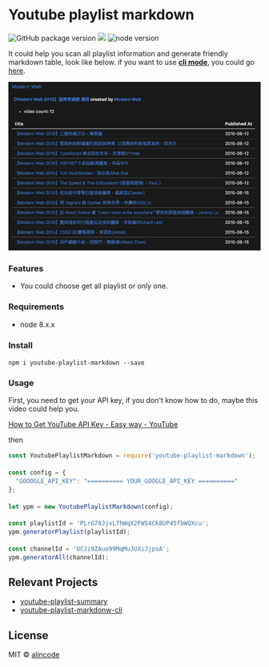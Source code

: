 # Youtube playlist markdown

![GitHub package version](https://img.shields.io/github/package-json/v/alincode/youtube-playlist-markdown.svg)
[![](https://img.shields.io/badge/license-MIT-blue.svg)](LICENSE)
![node version](https://img.shields.io/node/v/youtube-playlist-markdown.svg)
<!-- [![Dependency Status](https://img.shields.io/david/alincode/youtube-playlist-markdown.svg?style=flat)](https://david-dm.org/alincode/youtube-playlist-markdown) -->

It could help you scan all playlist information and generate friendly markdown table, look like below. if you want to use [**cli mode**](https://www.npmjs.com/package/youtube-playlist-markdown-cli), you could go [here](https://www.npmjs.com/package/youtube-playlist-markdown-cli).

![](assets/output.jpg)

### Features

* You could choose get all playlist or only one.
### Requirements

* node 8.x.x
### Install

```
npm i youtube-playlist-markdown --save
```
### Usage

First, you need to get your API key, if you don't know how to do, maybe this video could help you.

[How to Get YouTube API Key - Easy way - YouTube](https://www.youtube.com/watch?v=_U_VS12uu-o)

then

```js
const YoutubePlaylistMarkdown = require('youtube-playlist-markdown');

const config = {
  "GOOOGLE_API_KEY": "========== YOUR_GOOGLE_API_KEY =========="
};

let ypm = new YoutubePlaylistMarkdown(config);

const playlistId = 'PLrG78JjvL7hWqX2FW54Ck8UP45fbWQXcu';
ypm.generatorPlaylist(playlistId);

const channelId = 'UCJi9ZAuo99MqMuJUXiJjpsA';
ypm.generatorAll(channelId);
```

## Relevant Projects

* [youtube-playlist-summary](https://github.com/alincode/youtube-playlist-summary)
* [youtube-playlist-markdonw-cli](https://github.com/alincode/youtube-playlist-markdown-cli)

## License

MIT © [alincode](https://github.com/alincode/youtube-playlist-markdown)